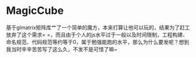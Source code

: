 # MagicCube
基于glmatrix矩阵库艹了一个简单的魔方，本来打算让他可以玩的，结果为了赶工放弃了这个需求= =，而且由于个人的js水平过于一般以及时间限制，工程构建、命名规范、代码规范等约等于0，属于勉强能跑的水平，那么为什么要发呢？想到我当时辛辛苦苦写了这么久，不发不是可惜了嘛~